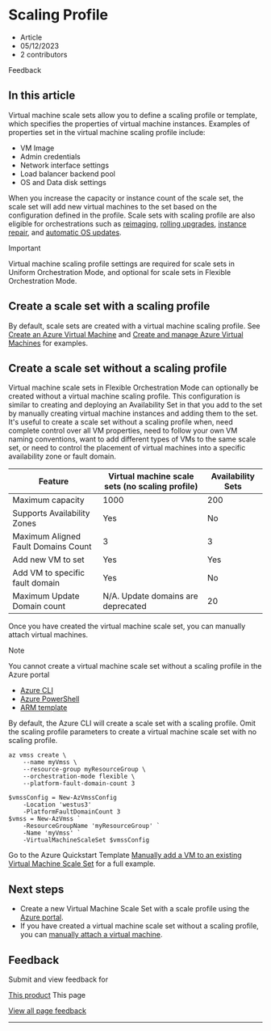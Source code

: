 # Scaling Profile

* Article
* 05/12/2023
* 2 contributors

Feedback

## In this article

Virtual machine scale sets allow you to define a scaling profile or template, which specifies the properties of virtual machine instances. Examples of properties set in the virtual machine scaling profile include:

* VM Image
* Admin credentials
* Network interface settings
* Load balancer backend pool
* OS and Data disk settings

When you increase the capacity or instance count of the scale set, the scale set will add new virtual machines to the set based on the configuration defined in the profile. Scale sets with scaling profile are also eligible for orchestrations such as [reimaging](/en-us/rest/api/compute/virtual-machine-scale-sets/reimage), [rolling upgrades](/en-us/rest/api/compute/virtual-machine-scale-set-rolling-upgrades), [instance repair](virtual-machine-scale-sets-automatic-instance-repairs), and [automatic OS updates](virtual-machine-scale-sets-automatic-upgrade).

Important

Virtual machine scaling profile settings are required for scale sets in Uniform Orchestration Mode, and optional for scale sets in Flexible Orchestration Mode.

## Create a scale set with a scaling profile

By default, scale sets are created with a virtual machine scaling profile. See [Create an Azure Virtual Machine](quick-create-portal) and [Create and manage Azure Virtual Machines](tutorial-create-and-manage-cli) for examples.

## Create a scale set without a scaling profile

Virtual machine scale sets in Flexible Orchestration Mode can optionally be created without a virtual machine scaling profile. This configuration is similar to creating and deploying an Availability Set in that you add to the set by manually creating virtual machine instances and adding them to the set. It's useful to create a scale set without a scaling profile when, need complete control over all VM properties, need to follow your own VM naming conventions, want to add different types of VMs to the same scale set, or need to control the placement of virtual machines into a specific availability zone or fault domain.

| Feature | Virtual machine scale sets (no scaling profile) | Availability Sets |
| --- | --- | --- |
| Maximum capacity | 1000 | 200 |
| Supports Availability Zones | Yes | No |
| Maximum Aligned Fault Domains Count | 3 | 3 |
| Add new VM to set | Yes | Yes |
| Add VM to specific fault domain | Yes | No |
| Maximum Update Domain count | N/A. Update domains are deprecated | 20 |

Once you have created the virtual machine scale set, you can manually attach virtual machines.

Note

You cannot create a virtual machine scale set without a scaling profile in the Azure portal

* [Azure CLI](#tabpanel_1_cli)
* [Azure PowerShell](#tabpanel_1_powershell)
* [ARM template](#tabpanel_1_arm)

By default, the Azure CLI will create a scale set with a scaling profile. Omit the scaling profile parameters to create a virtual machine scale set with no scaling profile.

```
az vmss create \
	--name myVmss \
	--resource-group myResourceGroup \
	--orchestration-mode flexible \
	--platform-fault-domain-count 3 

```

```
$vmssConfig = New-AzVmssConfig 
	-Location 'westus3' 
	-PlatformFaultDomainCount 3 
$vmss = New-AzVmss `
	-ResourceGroupName 'myResourceGroup' `
	-Name 'myVmss' `
	-VirtualMachineScaleSet $vmssConfig

```

Go to the Azure Quickstart Template [Manually add a VM to an existing Virtual Machine Scale Set](https://github.com/Azure/azure-quickstart-templates/tree/master/quickstarts/microsoft.compute/vmss-flexible-orchestration-manual-add-vm) for a full example.

## Next steps

* Create a new Virtual Machine Scale Set with a scale profile using the [Azure portal](quick-create-portal).
* If you have created a virtual machine scale set without a scaling profile, you can [manually attach a virtual machine](virtual-machine-scale-sets-attach-detach-vm).

## Feedback

Submit and view feedback for

[This product](https://feedback.azure.com/d365community/forum/ec2f1827-be25-ec11-b6e6-000d3a4f0f1c)
This page

[View all page feedback](https://github.com/MicrosoftDocs/azure-docs/issues)

---
